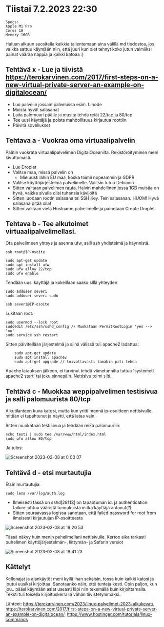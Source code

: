 # Tiistai 7.2.2023 22:30

    Specs:
    Apple M1 Pro
    Cores 10
    Memory 16GB
    
    
Haluan alkuun suositella kaikkia tallentemaan aina välillä md tiedostoa, jos vaikka sattuu käymään niin, että juuri kun olet tehnyt koko jutun valmiiksi painat väärää nappia ja kaikki katoaa :) 

## Tehtävä x - Lue ja tiivistä https://terokarvinen.com/2017/first-steps-on-a-new-virtual-private-server-an-example-on-digitalocean/

- Luo palvelin jossain palvelussa esim. Linode
- Muista hyvät salasanat
- Laita palomuuri päälle ja musita tehdä reiät 22/tcp ja 80/tcp
- Tee uusi käyttäjä ja poista mahdollisuus kirjautua roottiin
- Päivitä sovellukset
  
## Tehtava a - Vuokraa oma virtuaalipalvelin

Päätin vuokrata virtuaalipalvelimen DigitalOceanilta.
Rekistöröityminen meni kivuttomasti.

- Luo Droplet
- Valitse maa, missä palvelin on
    -  Mieluusti lähin EU maa, koska toimii nopeammin ja GDPR
- Valitse käyttöjärjestelmä palvelimelle. Valitsin tutun Debianin
- Sitten valitaan palvelimen rauta. Halvin mahdollinen jossa 1GB muistia on hyvä, vaikka sivulla olisi tuhansia kävijöitä
- Sitten luodaan rootin salasana tai SSH Key. Tein salasanan. HUOM! Hyvä salasana pitää olla!
- Sitten valitaan vielä Hostname palvelimelle ja painetaan Create Droplet.

## Tehtava b - Tee alkutoimet virtuaalipalvelimellasi.

Ota palvelimeen yhteys ja asenna ufw, salli ssh yhdistelmä ja käynnistä.

    ssh root@IP-osoite
    
    sudo apt-get update
    sudo apt install ufw
    sudo ufw allow 22/tcp
    sudo ufw enable
    
  Tehdään uusi käyttäjä ja kokeillaan saako sillä yhteyden:
  
    sudo adduser severi
    sudo adduser severi sudo
    
    ssh severi@IP-osoite
    
  Lukitaan root:
  
    sudo usermod --lock root
    sudoedit /etc/ssh/sshd_config // Muokataan PermitRootLogin 'yes --> 'no'
    sudo service ssh restart
    
  Sitten päivitellään järjestelmä ja siinä välissä tuli apache2 ladattua:
  
        sudo apt-get update
        sudo apt install apache2
        sudo apt-get upgrade // toivottavasti tämäkin piti tehdä
        
   Apache latauksen jälkeen, ei tarvinut tehdä viimetunnilta tuttua 'systemctl apache2 start' tai joku sinnepäin. Nettisivu toimi silti.
   
   
 ## Tehtävä c - Muokkaa weppipalvelimen testisivua ja salli palomuurista 80/tcp
 
Alkutilanteen kuva katosi, mutta kun yritti mennä ip-osoitteen nettisivulle, mitään ei tapahtunut ja näytti, että lataa vain.

Sitten muokataan testisivua ja tehdään reikä palomuuriin:

    echo testi | sudo tee /var/www/html/index.html
    sudo ufw allow 80/tcp
   
   Ja tulos: 
   
   ![Screenshot 2023-02-08 at 0 03 07](https://user-images.githubusercontent.com/104775534/217376870-1d650a71-a7cb-4ec1-9ba6-f51c50b2bc15.png)

   
## Tehtävä d - etsi murtautujia

Etsin murtautujia:

    sudo less /var/log/auth.log
    
-   Ilmeisesti tässä on sshd[29113] on tapahtuman id. ja authentication failure johtuu vääristä tunnuksista mitkä käyttäjä antanut(?)
-   Sitten seuraavassa logissa sanotaan, että failed password for root from ilmeisesti kirjautujan IP-osoitteesta
    
![Screenshot 2023-02-08 at 18 20 53](https://user-images.githubusercontent.com/104775534/217588907-928eed07-8780-4198-aa3e-9eebfa0aaf51.png)

Tässä näkyy kuin menin puhelimellani nettisivulle. Kertoo aika tarkasti puhelimen käyttöjärjestelmän-, liittymän- ja Safarin versiot

 ![Screenshot 2023-02-08 at 18 41 23](https://user-images.githubusercontent.com/104775534/217594542-c48e9203-91ab-41ed-9ecd-4a8de4e8bb70.png)

## Kättelyt

Kellonajat ja ajankäytöt meni kyllä ihan sekaisin, tossa kuin kaikki katosi ja joutui uusiksi kirjoittaa. Sanotaanko näin, että tunteja kesti. Opin paljon, kun jou.. pääsi käymään asiat useasti läpi niin tekemällä kuin kirjoittamalla. Teksti tuli toisella kirjoituskerralla vähän tiivistetymmäksi..

Lähteet: https://terokarvinen.com/2023/linux-palvelimet-2023-alkukevat/, https://terokarvinen.com/2017/first-steps-on-a-new-virtual-private-server-an-example-on-digitalocean/, https://www.hostinger.com/tutorials/linux-commands
